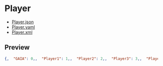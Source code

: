 # Player

- [Player.json](./Player.json)
- [Player.yaml](./Player.yaml)
- [Player.xml](./Player.xml)

## Preview

```json
{,  "GAIA": 0,,  "Player1": 1,,  "Player2": 2,,  "Player3": 3,,  "Player4": 4,,  "Player5": 5,,  "Player6": 6,,  "Player7": 7,,  "Player8": 8,}

```
